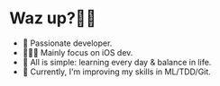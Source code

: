 # Waz up?👋🏽
- 🍾 Passionate developer. 
- 👨🏽‍💻 Mainly focus on iOS dev. 
- 💭 All is simple: learning every day & balance in life.
- 🐉 Currently, I'm improving my skills in ML/TDD/Git. 
